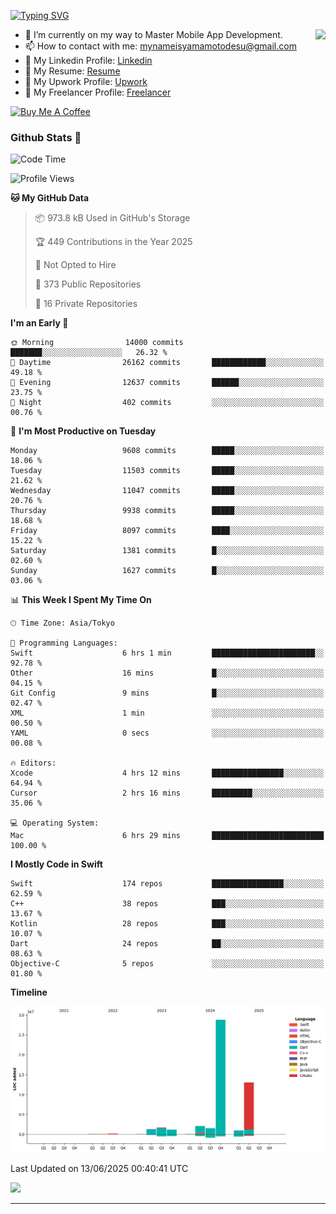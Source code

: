 
[![Typing SVG](https://readme-typing-svg.demolab.com/?lines=Thank+You+For+Visiting!!;You+Are+Welcome✨;I+am+Kyo+Yamamoto;Mobile+Developer)](https://git.io/typing-svg)
<p>
<img align="right" src="https://media.giphy.com/media/26ufdb3cYKwbRtYVW/giphy.gif" style="max-width:100%;" height="150px">

- 🌱 I’m currently on my way to Master Mobile App Development.
- 📫 How to contact with me: mynameisyamamotodesu@gmail.com
- 🔗 My Linkedin Profile: [Linkedin](https://www.linkedin.com/in/kyo-yamamoto-a2ab50239)
- 🔗 My Resume: [Resume](https://www.kickresume.com/cv/rNok4e/)
- 🔗 My Upwork Profile: [Upwork](https://www.upwork.com/freelancers/~01aa9115102bb4af25)
- 🔗 My Freelancer Profile: [Freelancer](https://www.freelancer.com/u/yamamotodesu)

<a href="https://www.buymeacoffee.com/kyoyamamoto" target="_blank"><img src="https://cdn.buymeacoffee.com/buttons/default-orange.png" alt="Buy Me A Coffee" height="41" width="174"></a>

### Github Stats 🥇 
<!--START_SECTION:waka-->
![Code Time](http://img.shields.io/badge/Code%20Time-1%2C125%20hrs%2012%20mins-blue)

![Profile Views](http://img.shields.io/badge/Profile%20Views-0-blue)

**🐱 My GitHub Data** 

> 📦 973.8 kB Used in GitHub's Storage 
 > 
> 🏆 449 Contributions in the Year 2025
 > 
> 🚫 Not Opted to Hire
 > 
> 📜 373 Public Repositories 
 > 
> 🔑 16 Private Repositories 
 > 
**I'm an Early 🐤** 

```text
🌞 Morning                14000 commits       ███████░░░░░░░░░░░░░░░░░░   26.32 % 
🌆 Daytime                26162 commits       ████████████░░░░░░░░░░░░░   49.18 % 
🌃 Evening                12637 commits       ██████░░░░░░░░░░░░░░░░░░░   23.75 % 
🌙 Night                  402 commits         ░░░░░░░░░░░░░░░░░░░░░░░░░   00.76 % 
```
📅 **I'm Most Productive on Tuesday** 

```text
Monday                   9608 commits        █████░░░░░░░░░░░░░░░░░░░░   18.06 % 
Tuesday                  11503 commits       █████░░░░░░░░░░░░░░░░░░░░   21.62 % 
Wednesday                11047 commits       █████░░░░░░░░░░░░░░░░░░░░   20.76 % 
Thursday                 9938 commits        █████░░░░░░░░░░░░░░░░░░░░   18.68 % 
Friday                   8097 commits        ████░░░░░░░░░░░░░░░░░░░░░   15.22 % 
Saturday                 1381 commits        █░░░░░░░░░░░░░░░░░░░░░░░░   02.60 % 
Sunday                   1627 commits        █░░░░░░░░░░░░░░░░░░░░░░░░   03.06 % 
```


📊 **This Week I Spent My Time On** 

```text
🕑︎ Time Zone: Asia/Tokyo

💬 Programming Languages: 
Swift                    6 hrs 1 min         ███████████████████████░░   92.78 % 
Other                    16 mins             █░░░░░░░░░░░░░░░░░░░░░░░░   04.15 % 
Git Config               9 mins              █░░░░░░░░░░░░░░░░░░░░░░░░   02.47 % 
XML                      1 min               ░░░░░░░░░░░░░░░░░░░░░░░░░   00.50 % 
YAML                     0 secs              ░░░░░░░░░░░░░░░░░░░░░░░░░   00.08 % 

🔥 Editors: 
Xcode                    4 hrs 12 mins       ████████████████░░░░░░░░░   64.94 % 
Cursor                   2 hrs 16 mins       █████████░░░░░░░░░░░░░░░░   35.06 % 

💻 Operating System: 
Mac                      6 hrs 29 mins       █████████████████████████   100.00 % 
```

**I Mostly Code in Swift** 

```text
Swift                    174 repos           ████████████████░░░░░░░░░   62.59 % 
C++                      38 repos            ███░░░░░░░░░░░░░░░░░░░░░░   13.67 % 
Kotlin                   28 repos            ███░░░░░░░░░░░░░░░░░░░░░░   10.07 % 
Dart                     24 repos            ██░░░░░░░░░░░░░░░░░░░░░░░   08.63 % 
Objective-C              5 repos             ░░░░░░░░░░░░░░░░░░░░░░░░░   01.80 % 
```



**Timeline**

![Lines of Code chart](https://raw.githubusercontent.com/YamamotoDesu/YamamotoDesu/main/assets/bar_graph.png)


 Last Updated on 13/06/2025 00:40:41 UTC
<!--END_SECTION:waka-->

![](https://github-profile-summary-cards.vercel.app/api/cards/profile-details?username=YamamotoDesu&theme=vue)

----
